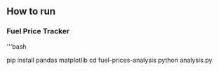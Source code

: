 ## How to run

### Fuel Price Tracker
'''bash

pip install pandas matplotlib
cd fuel-prices-analysis
python analysis.py
